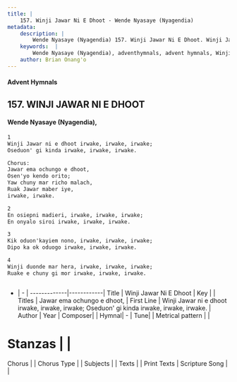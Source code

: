```yaml
---
title: |
    157. Winji Jawar Ni E Dhoot - Wende Nyasaye (Nyagendia)
metadata:
    description: |
        Wende Nyasaye (Nyagendia) 157. Winji Jawar Ni E Dhoot. Winji Jawar ni e dhoot irwake, irwake, irwake; Oseduon' gi kinda irwake, irwake, irwake.  Chorus: Jawar ema ochungo e dhoot, Osen'yo kendo orito; Yaw chuny mar richo malach, Ruak Jawar maber iye, irwake, irwake.  
    keywords:  |
        Wende Nyasaye (Nyagendia), adventhymnals, advent hymnals, Winji Jawar Ni E Dhoot, Winji Jawar ni e dhoot irwake, irwake, irwake; Oseduon' gi kinda irwake, irwake, irwake.. Jawar ema ochungo e dhoot,
    author: Brian Onang'o
---
```


#### Advent Hymnals
## 157. WINJI JAWAR NI E DHOOT
####  Wende Nyasaye (Nyagendia),

```txt
1
Winji Jawar ni e dhoot irwake, irwake, irwake;
Oseduon' gi kinda irwake, irwake, irwake.

Chorus:
Jawar ema ochungo e dhoot,
Osen'yo kendo orito;
Yaw chuny mar richo malach,
Ruak Jawar maber iye,
irwake, irwake.

2
En osiepni madieri, irwake, irwake, irwake;
En onyalo siroi irwake, irwake, irwake.

3
Kik oduon'kayiem nono, irwake, irwake, irwake;
Dipo ka ok oduogo irwake, irwake, irwake.

4
Winji duonde mar hera, irwake, irwake, irwake;
Ruake e chuny gi mor irwake, irwake, irwake.



```

- |   -  |
-------------|------------|
Title | Winji Jawar Ni E Dhoot |
Key |  |
Titles | Jawar ema ochungo e dhoot, |
First Line | Winji Jawar ni e dhoot irwake, irwake, irwake; Oseduon' gi kinda irwake, irwake, irwake. |
Author | 
Year | 
Composer| |
Hymnal|  - |
Tune|  |
Metrical pattern | |
# Stanzas |  |
Chorus |  |
Chorus Type |  |
Subjects | |
Texts |  |
Print Texts | 
Scripture Song |  |
    
